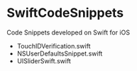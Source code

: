 # SwiftCodeSnippets
Code Snippets developed on Swift for iOS

* TouchIDVerification.swift
* NSUserDefaultsSnippet.swift
* UISliderSwift.swift
